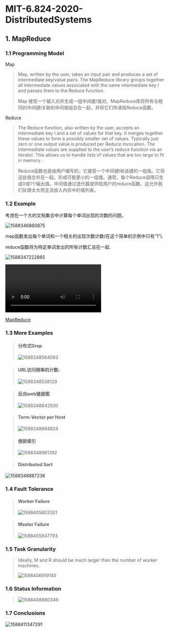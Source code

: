 # MIT-6.824-2020-DistributedSystems

## 1. MapReduce

### 1.1 Programming Model

Map

> Map, written by the user, takes an input pair and produces a set of intermediate key/value pairs. The MapReduce library groups together all intermediate values associated with the same intermediate key I and passes them to the Reduce function. 
>
> Map 接受一个输入对并生成一组中间键/值对。MapReduce库将所有与相同的中间键I关联的中间值组合在一起，并将它们传递给Reduce函数。

Reduce

> The Reduce function, also written by the user, accepts an intermediate key I and a set of values for that key. It merges together these values to form a possibly smaller set of values. Typically just zero or one output value is produced per Reduce invocation. The intermediate values are supplied to the user’s reduce function via an iterator. This allows us to handle lists of values that are too large to fit in memory .
>
> Reduce函数也是由用户编写的，它接受一个中间键I和该键的一组值。它将这些值合并在一起，形成可能更小的一组值。通常，每个Reduce调用只生成0或1个输出值。中间值通过迭代器提供给用户的reduce函数。这允许我们处理太大而无法放入内存中的值列表。

### 1.2 Example 

考虑在一个大的文档集合中计算每个单词出现的次数的问题。

![1588346860875](assets/1588346860875.png)

map函数发出每个单词和一个相关的出现次数计数(在这个简单的示例中只有“1”).

reduce函数将为特定单词发出的所有计数汇总在一起.

![1588347222865](assets/1588347222865.png)

<video src="assets/MapReduce.mp4"></video>

[MapReduce](assets/MapReduce.mp4)

### 1.3 More Examples

> #### 分布式Grep
>
> ![1588348564093](assets/1588348564093.png)

> #### URL访问频率的计数:
>
> ![1588348538129](assets/1588348538129.png)

> #### 反向web链接图
>
> ![1588348642500](assets/1588348642500.png)

> #### Term-Vector per Host
>
> ![1588348864824](assets/1588348864824.png)

> #### 倒排索引
>
> ![1588348961392](assets/1588348961392.png)

> #### Distributed Sort
>
> 

 



![1588348887236](assets/1588348887236.png)

### 1.4 Fault Tolerance

> #### Worker Failure 
>
> ![1588405603301](assets/1588405603301.png)

> #### Master Failure
>
> ![1588405947793](assets/1588405947793.png)

### 1.5 Task Granularity 

> Ideally, M and R should be much larger than the number of worker machines.  
>
> ![1588406919145](assets/1588406919145.png)

### 1.6 Status Information 

> ![1588408880349](assets/1588408880349.png)

### 1.7 Conclusions 

![1588411347291](assets/1588411347291.png)